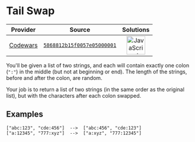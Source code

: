 [_metadata_:generated]: - "true"

# Tail Swap

<!-- INFO TABLE BEGIN -->

| Provider                                        | Source                                                                               | Solutions                                                                                                                                                    |
| :---------------------------------------------: | :----------------------------------------------------------------------------------: | :----------------------------------------------------------------------------------------------------------------------------------------------------------: |
| [Codewars](../../../docs/providers/Codewars.md) | [`5868812b15f0057e05000001`](https://www.codewars.com/kata/5868812b15f0057e05000001) | [<img src="https://res.cloudinary.com/rascaltwo/image/upload/v1631924076/javascript_ehszr7.svg" alt="JavaScript" title="JavaScript" width="50" />](solve.js) |

<!-- INFO TABLE END -->

You'll be given a list of two strings, and each will contain exactly one colon (`":"`) in the middle (but not at beginning or end). The length of the strings, before and after the colon, are random.

Your job is to return a list of two strings (in the same order as the original list), but with the characters after each colon swapped.


## Examples
```
["abc:123", "cde:456"]  -->  ["abc:456", "cde:123"]
["a:12345", "777:xyz"]  -->  ["a:xyz", "777:12345"]
```
